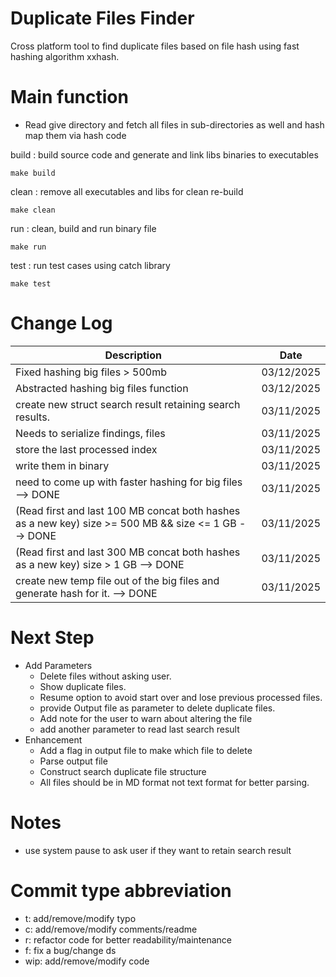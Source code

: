 # Duplicate Files Finder
Cross platform tool to find duplicate files based on file hash using fast hashing algorithm xxhash.

# Main function
- Read give directory and fetch all files in sub-directories as well and hash map them via hash code

build : build source code and generate and link libs binaries to executables 
```
make build
```

clean : remove all executables and libs for clean re-build 
```
make clean
```

run : clean, build and run binary file 
```
make run
```

test : run test cases using catch library
```
make test
```

# Change Log
| Description  | Date |
| ------------- | ------------- |
|Fixed hashing big files > 500mb|03/12/2025|
|Abstracted hashing big files function|03/12/2025|
|create new struct search result retaining search results.|03/11/2025|
|Needs to serialize findings, files|03/11/2025|
|store the last processed index|03/11/2025|
|write them in binary|03/11/2025|
|need to come up with faster hashing for big files --> DONE|03/11/2025|
|(Read first and last 100 MB concat both hashes as a new key) size >= 500 MB && size <= 1 GB --> DONE|03/11/2025|
|(Read first and last 300 MB concat both hashes as a new key) size > 1 GB --> DONE|03/11/2025|
|create new temp file out of the big files and generate hash for it. --> DONE  | 03/11/2025|


# Next Step
- Add Parameters 
    - Delete files without asking user.
    - Show duplicate files.
    - Resume option to avoid start over and lose previous processed files.
    - provide Output file as parameter to delete duplicate files.
    - Add note for the user to warn about altering the file
    - add another parameter to read last search result
- Enhancement
    - Add a flag in output file to make which file to delete
    - Parse output file
    - Construct search duplicate file structure
    - All files should be in MD format not text format for better parsing.

# Notes

- use system pause to ask user if they want to retain search result

# Commit type abbreviation
- t: add/remove/modify typo
- c: add/remove/modify comments/readme
- r: refactor code for better readability/maintenance
- f: fix a bug/change ds
- wip: add/remove/modify code
